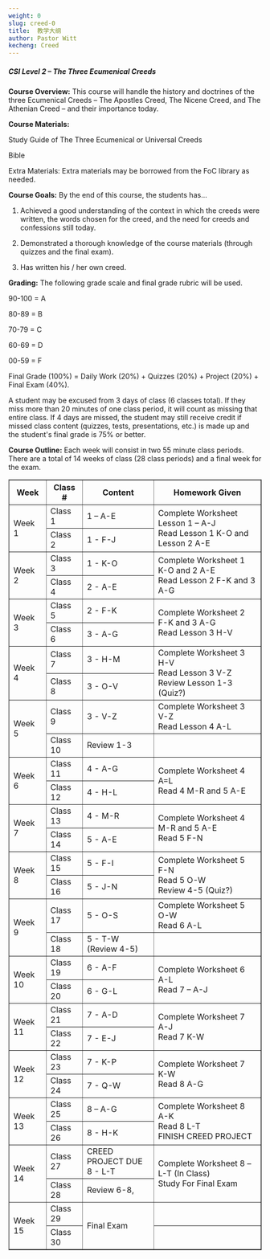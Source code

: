 ```yaml
---
weight: 0
slug: creed-0
title:  教学大纲
author: Pastor Witt
kecheng: Creed
---
```



##### CSI Level 2 – The Three Ecumenical Creeds

**Course Overview:** This course will handle the history and doctrines of the three Ecumenical Creeds – The Apostles Creed, The Nicene Creed, and The Athenian Creed – and their importance today.

**Course Materials:**
    
Study Guide of The Three Ecumenical or Universal Creeds

Bible

Extra Materials:  Extra materials may be borrowed from the FoC library as needed.

**Course Goals:** By the end of this course, the students has...

1. Achieved a good understanding of the context in which the creeds were written, the words chosen for the creed, and the need for creeds and confessions still today.

2. Demonstrated a thorough knowledge of the course materials (through quizzes and the final exam).

3. Has written his / her own creed.

**Grading:** The following grade scale and final grade rubric will be used. 

90-100 = A 

80-89 = B 

70-79 = C 

60-69 = D 

00-59 = F

Final Grade (100%) = Daily Work (20%) + Quizzes (20%) + Project (20%) + Final Exam (40%).

A student may be excused from 3 days of class (6 classes total). If they miss more than 20 minutes of one class period, it will count as missing that entire class. If 4 days are missed, the student may still receive credit if missed class content (quizzes, tests, presentations, etc.) is made up and the student's final grade is 75% or better.

**Course Outline:** Each week will consist in two 55 minute class periods. There are a total of 14 weeks of class (28 class periods) and a final week for the exam.

<table border="1">
  <tr>
    <th>Week</th>
    <th>Class # </th>
    <th>Content</th>
    <th>Homework Given</th>
  </tr>
  <tr>
    <td rowspan="2">Week 1 </td>
    <td>Class 1</td>
    <td>1 – A-E </td>
    <td  rowspan="2">Complete Worksheet Lesson 1 – A-J<br />Read Lesson 1 K-O and Lesson 2 A-E</td>
  </tr>
  <tr>
    <td>Class 2</td>
    <td>1 - F-J</td>


  </tr>
  <tr>
    <td rowspan="2">Week 2</td>
    <td>Class 3</td>
    <td>1 - K-O</td>
    <td rowspan="2">Complete Worksheet 1 K-O and 2 A-E<br />Read Lesson 2 F-K and 3 A-G</td>
    </tr>
  <tr>
    <td>Class 4</td> 
    <td>2 - A-E</td>
  </tr> 
  <tr>
    <td rowspan="2"> Week 3</td>
    <td>Class 5</td>
    <td>2 - F-K</td>
    <td rowspan="2">Complete Worksheet 2 F-K and 3 A-G<br />Read Lesson 3 H-V
  </tr>
  <tr>
    <td>Class 6</td>
    <td>3 - A-G</td>
  </tr>
    <td rowspan="2">Week 4</td>  
    <td>Class 7</td>
    <td>3 - H-M</td>
    <td rowspan="2">Complete Worksheet 3 H-V<br />Read Lesson 3 V-Z<br />Review Lesson 1-3 (Quiz?)</td>
  </tr>
  <tr>
    <td>Class 8</td>
    <td>3 - O-V</td>
  </tr>
  <tr>
    <td rowspan="2">Week 5</td>
    <td>Class 9</td>
    <td>3 - V-Z</td>
    <td>Complete Worksheet 3 V-Z<br />Read Lesson 4 A-L</td>
  </tr>
  <tr>
    <td>Class 10</td>  
    <td>Review 1-3</td>
    <td></td>
  </tr>
  <tr>
    <td rowspan="2">Week 6</td>
    <td>Class 11</td>
    <td>4 - A-G</td>
    <td rowspan="2" >Complete Worksheet 4 A=L<br />Read 4 M-R and 5 A-E</td>
  </tr>
  <tr>
    <td>Class 12</td>
    <td>4 - H-L</td>
  
  </tr>
  <tr>
    <td rowspan="2">Week 7</td>
    <td>Class 13</td>
    <td>4 - M-R</td>
    <td rowspan="2">Complete Worksheet  4 M-R and 5 A-E<br />Read 5 F-N</td>
  </tr>
  <tr>
    <td>Class 14</td>  
    <td>5 - A-E</td>
  </tr>
  <tr>
    <td rowspan="2">Week 8</td>
    <td>Class 15</td>  
    <td>5 - F-I</td>
    <td rowspan="2">Complete Worksheet 5 F-N<br />Read 5 O-W<br />Review 4-5 (Quiz?)</td>
  </tr>
  <tr>
    <td>Class 16</td>
    <td>5 - J-N</td>
    
    
  </tr>
  <tr>
    <td rowspan="2">Week 9</td>
    <td>Class 17</td>
    <td>5 - O-S</td>
    <td>Complete Worksheet 5 O-W<br />Read 6 A-L</td>
  </tr> 
  <tr>  
    <td>Class 18</td>
    <td>5 - T-W  (Review 4-5)</td>
    <td></td>
  </tr> 
  <tr>
    <td rowspan="2">Week 10</td>  
    <td>Class 19</td>
    <td>6 - A-F</td>
    <td rowspan="2">Complete Worksheet 6 A-L<br />Read 7 – A-J</td>
  </tr>
  <tr>
    <td>Class 20</td>
    <td>6 - G-L</td>
  </tr>
  <tr>
    <td rowspan="2">Week 11</td>
    <td>Class 21</td>
    <td>7 - A-D</td>
    <td rowspan="2">Complete Worksheet 7 A-J<br />Read 7 K-W
  </tr>
  <tr>
    <td>Class 22</td>
    <td>7 - E-J</td>
  </tr>
  <tr>
    <td rowspan="2">Week 12</td>
    <td>Class 23</td>
    <td>7 - K-P</td>
    <td rowspan="2">Complete Worksheet 7 K-W<br />Read 8 A-G</td>
  </tr>
  <tr>
    <td>Class 24</td>
    <td>7 - Q-W</td>
  </tr>
  <tr>
    <td rowspan="2">Week 13</td>
    <td>Class 25</td>
    <td>8 – A-G</td>
    <td rowspan="2">Complete Worksheet 8 A-K<br />Read 8 L-T<br />FINISH CREED PROJECT</td>
  </tr>
  <tr>
    <td>Class 26</td>
    <td>8 - H-K</td>
  </tr>
  <tr>
    <td rowspan="2">Week 14</td>
    <td>Class 27</td>
    <td>CREED PROJECT DUE<br />8 - L-T</td>
    <td rowspan="2">Complete Worksheet 8 – L-T (In Class)<br />Study For Final Exam</td>    
  </tr>
  <tr>
    <td>Class 28</td>
    <td>Review 6-8, </td>
  </tr>
  <tr>  
    <td rowspan="2">Week 15</td>
    <td>Class 29</td>
    <td rowspan="2">Final Exam</td>
    <td></td>
  </tr>
  <tr>
    <td>Class 30</td>
    <td></td>
  </tr>
  </table>

